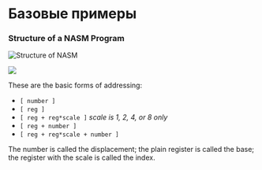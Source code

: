 # Базовые примеры


### Structure of a NASM Program

![Structure of NASM](https://cs.lmu.edu/~ray/images/nasmstructure.png)

![](https://cs.lmu.edu/~ray/images/rdx.png)

These are the basic forms of addressing:

* `[ number ]`
* `[ reg ]`
* `[ reg + reg*scale ]`      *scale is 1, 2, 4, or 8 only*
* `[ reg + number ]`
* `[ reg + reg*scale + number ]`

The number is called the displacement; the plain register is called the base; the register with the scale is called the index.
